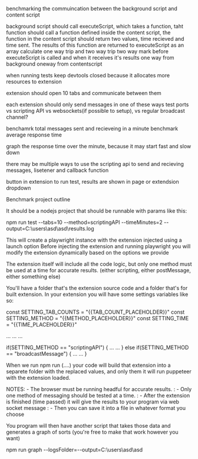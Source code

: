 benchmarking the commuincation between the background script and content script

background script should call executeScript, which takes a function, taht function should call a function defined inside the content script,
the function in the content script should return two values, time recieved and time sent. The results of this function are returned to executeScript as an array
calculate one way trip and two way trip
two way mark before executeScript is called and when it receives it's results
one way from background
oneway from contentscript




when running tests keep devtools closed because it allocates more resources to extension

extension should open 10 tabs and communicate between them

each extension should only send messages in one of these ways
test ports vs scripting API vs websockets(if possible to setup), vs regular broadcast channel?

benchamrk total messages sent and recieveing in a minute
benchmark average response time

graph the response time over the minute, because it may start fast and slow down

there may be multiple ways to use the scripting api to send and recieving messages, lisetener and callback function


button in extension to run test, results are shown in page or extendsion dropdown






Benchmark project outline

It should be a nodejs project that should be runnable with params like this:

npm run test --tabs=10 --method=scriptingAPI --timeMinutes=2 --output=C:\users\asd\asd\results.log

This will create a playwright instance with the extension injected using a launch option
Before injecting the extension and running playwright you will modify the extension dynamically based on the options we provide

The extension itself will include all the code logic, but only one method must be used at a time for accurate results.
(either scripting, either postMessage, either something else)

You'll have a folder that's the extension source code and a folder that's for built extension.
In your extension you will have some settings variables like so:

const SETTING_TAB_COUNTS = "{{TAB_COUNT_PLACEHOLDER}}"
const SETTING_METHOD = "{{METHOD_PLACEHOLDER}}"
const SETTING_TIME = "{{TIME_PLACEHOLDER}}"

...
...
...

if(SETTING_METHOD == "scriptingAPI") {
  ...
  ...
}
else if(SETTING_METHOD == "broadcastMessage") {
      ...
     ...
}

When we run npm run (....) your code will build that extension into a separete folder with the replaced values, and
only them it will run puppeteer with the extension loaded.

NOTES: - The browser must be running headful for accurate results.
     : - Only one method of messaging should be tested at a time.
     : - After the extension is finished (time passed) it will give the results to your program via web socket message
     : - Then you can save it into a file in whatever format you choose

You program will then have another script that takes those data and generates a graph of sorts
(you're free to make that work however you want)

npm run graph --logsFolder=--output=C:\users\asd\asd
